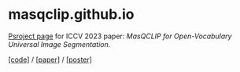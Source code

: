 # masqclip.github.io

[Psroject page](https://masqclip.github.io) for ICCV 2023 paper: *MasQCLIP for Open-Vocabulary Universal Image Segmentation*.

[[code]](https://github.com/mlpc-ucsd/MasQCLIP) / [[paper]](https://openaccess.thecvf.com/content/ICCV2023/papers/Xu_MasQCLIP_for_Open-Vocabulary_Universal_Image_Segmentation_ICCV_2023_paper.pdf) / [[poster]](https://masqclip.github.io/static/files/poster_iccv2023_masqclip_latest.pdf)
